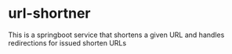 # url-shortner
This is a springboot service that shortens a given URL and handles redirections for issued shorten URLs
